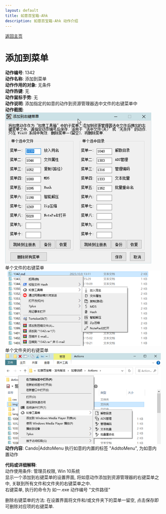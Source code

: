 ```yaml
---
layout: default
title: 如意百宝箱-Ahk
description: 如意百宝箱-Ahk 动作介绍
---
```

<link rel="stylesheet" href="../actions/css/atom-one-light.min.css">
<script src="../actions/js/highlight.min.js"></script>
<script>hljs.highlightAll();</script>

[返回主页](../index.md)

# [](#header-2) 添加到菜单

**动作编号**: 1342  
**动作名称**: 添加到菜单  
**动作作用的对象**: 无条件  
**动作热键**: 无  
**动作鼠标手势**: 无  
**动作说明**: 添加指定的如意的动作到资源管理器选中文件的右键菜单中  
**动作截图**:  
  ![添加到菜单1](img1/1342-1.png)  
  单个文件的右键菜单  
  ![添加到菜单2](img1/1342-2.png)  
  单个文件夹的右键菜单  
  ![添加到菜单3](img1/1342-3.png)  
**动作内容**: Cando|AddtoMenu
执行如意的内置的标签 "AddtoMenu", 为如意内置动作  

**代码或详细解释**:  
动作使用条件: 管理员权限, Win 10系统  
显示一个添加到右键菜单的设置界面, 将如意动作添加到资源管理器的右键菜单之中, 关联到所有文件和文件夹的右键菜单之中.  
右键菜单, 执行的命令为 如一.exe 动作编号 "文件路径"  

删除右键菜单的方法: 在设置界面将文件和/或文件夹下的菜单一留空, 点击保存即可删除对应项的右键菜单.  